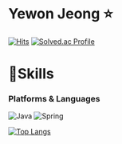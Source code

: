 # Yewon Jeong ⭐
[![Hits](https://hits.seeyoufarm.com/api/count/incr/badge.svg?url=https%3A%2F%2Fgithub.com%2Fgardengo&count_bg=%23F3AA60&title_bg=%23EF6262&icon=&icon_color=%23E7E7E7&title=hits&edge_flat=false)](https://hits.seeyoufarm.com)
[![Solved.ac Profile](http://mazassumnida.wtf/api/v2/generate_badge?boj=jeongye001)](https://solved.ac/jeongye001/)



# 💪Skills
### Platforms & Languages
![Java](https://img.shields.io/badge/Java-b07219.svg?&style=for-the-badge&logo=Java&logoColor=white)
![Spring](https://img.shields.io/badge/Spring-6DB33F.svg?&style=for-the-badge&logo=Spring&logoColor=white)

[![Top Langs](https://github-readme-stats.vercel.app/api/top-langs/?username=jeongye01&layout=compact)](https://github.com/jeongye01/github-readme-stats)

